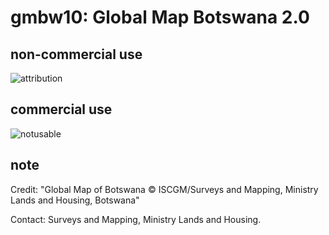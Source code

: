 # gmbw10: Global Map Botswana 2.0
## non-commercial use
![attribution](https://globalmaps.github.io/globalmaps/attribution.png)
## commercial use
![notusable](https://globalmaps.github.io/globalmaps/notusable.png)

## note
Credit: "Global Map of Botswana © ISCGM/Surveys and Mapping, Ministry Lands and Housing, Botswana" 

Contact: Surveys and Mapping, Ministry Lands and Housing.
